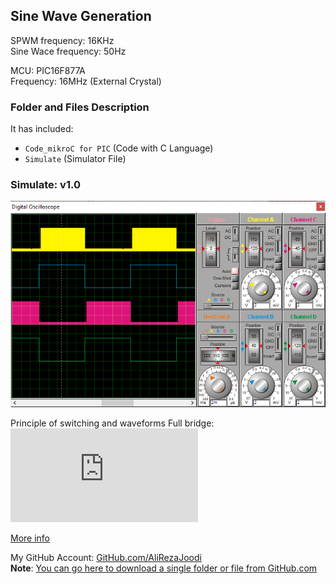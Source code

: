 ## Sine Wave Generation

SPWM frequency:		16KHz  
Sine Wace frequency:	50Hz  
 
MCU:			PIC16F877A  
Frequency:     		16MHz (External Crystal)   

### Folder and Files Description
It has included:
- `Code_mikroC for PIC` (Code with C Language)
- `Simulate` (Simulator File)

### Simulate: v1.0
![](Simulate/v1.0.png)

Principle of switching and waveforms Full bridge:
![](https://forums.aeva.asn.au/download/file.php?id=4965)

[More info](https://forums.aeva.asn.au/viewtopic.php?p=92624#p92624)

My GitHub Account: [GitHub.com/AliRezaJoodi](https://github.com/AliRezaJoodi)  
**Note**: [You can go here to download a single folder or file from GitHub.com](https://minhaskamal.github.io/DownGit/#/home)
